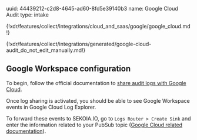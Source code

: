uuid: 44439212-c2d8-4645-ad60-8fd5e39140b3
name: Google Cloud Audit
type: intake

{!xdr/features/collect/integrations/cloud_and_saas/google/google_cloud.md!}

{!xdr/features/collect/integrations/generated/google-cloud-audit_do_not_edit_manually.md!}

## Google Workspace configuration

To begin, follow the official documentation to [share audit logs with Google Cloud](https://cloud.google.com/logging/docs/audit/configure-gsuite-audit-logs).

Once log sharing is activated, you should be able to see Google Workspace events in Google Cloud Log Explorer.

To forward these events to SEKOIA.IO, go to `Logs Router > Create Sink` and enter the information related to your PubSub topic ([Google Cloud related documentation](https://cloud.google.com/logging/docs/audit/configure-gsuite-audit-logs)).
